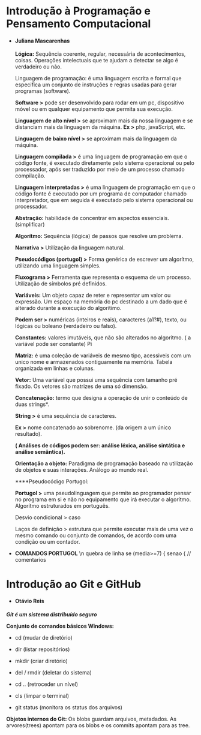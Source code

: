 # Introdução à Programação e Pensamento Computacional

- #### Juliana Mascarenhas
  
  ****Lógica:**** Sequência coerente, regular, necessária de acontecimentos, coisas. Operações intelectuais que te ajudam a detectar se algo é verdadeiro ou não.
  
  Linguagem de programação: é uma linguagem escrita e formal que especifica um conjunto de instruções e regras usadas para gerar programas (software).
  
     ****Software >****  pode ser desenvolvido para rodar em um pc, dispositivo móvel ou em qualquer equipamento que permita sua execução.
     
     ****Linguagem de alto nível >****  se aproximam mais da nossa linguagem e se distanciam mais da linguagem da máquina. ****Ex >****   php, javaScript, etc.
     
     ****Linguagem de baixo nível >****  se aproximam mais da linguagem da máquina.
     
     ****Linguagem compilada >****  é uma linguagem de programação em que o código fonte, é executado diretamente pelo sistema operacional ou pelo processador, após ser traduzido por meio de um processo chamado compilação.
     
     ****Linguagem interpretadas >****  é uma linguagem de programação em que o código fonte é executado por um programa de computador chamado interpretador, que em seguida é executado pelo sistema operacional ou processador.
     
  ****Abstração:**** habilidade de concentrar em aspectos essenciais. (simplificar)
  
  ****Algorítmo:**** Sequência (lógica) de passos que resolve um problema.
  
  ****Narrativa >**** Utilização da linguagem natural.
  
  ****Pseudocódigos (portugol) >**** Forma genérica de escrever um algorítmo, utilizando uma linguagem simples. 
  
  ****Fluxograma >**** Ferramenta que representa o esquema de um processo. Utilização de símbolos pré definidos.
  
  ****Variáveis:**** Um objeto capaz de reter e representar um valor ou expressão. Um espaço na memória do pc destinado a um dado que é alterado durante a execução do algorítimo.
  
     ****Podem ser >****  numéricas (inteiros e reais), caracteres (a1?#), texto, ou lógicas ou boleano (verdadeiro ou falso).
     
  ****Constantes:**** valores imutáveis, que não são alterados no algorítmo. ( a variável pode ser constante) Pi
  
  ****Matriz:**** é uma coleção de variáveis de mesmo tipo, acessiveis com um unico nome e armazenados contiguamente na memória. Tabela organizada em linhas e colunas.
  
  ****Vetor:**** Uma variável que possui uma sequência com tamanho pré fixado. Os vetores são matrizes de uma só dimensão.
  
  ****Concatenação:**** termo que designa a operação de unir o conteúdo de duas strings*.
  
     ****String >****  é uma sequência de caracteres.
     
     ****Ex >****  nome concatenado ao sobrenome. (da origem a um único resultado).
     
  ****( Análises de códigos podem ser: análise léxica, análise sintática e análise semântica).****
  
  ****Orientação a objeto:**** Paradigma de programação baseado na utilização de objetos e suas interações. Análogo ao mundo real.
  
  ****Pseudocódigo Portugol: 
  
     ****Portugol >****  uma pseudolinguagem que permite ao programador pensar no programa em si e não no equipamento que irá executar o algorítmo. Algorítmo estruturados em português.
     
  Desvio condicional > caso
  
  Laços de definição > estrutura que permite executar mais de uma vez o  mesmo comando ou conjunto de comandos, de acordo com uma condição ou um contador.

- ****COMANDOS PORTUGOL****
  \n   quebra de linha
  se (media>=7) {
  senao {
  //   comentarios

# Introdução ao Git e GitHub

- #### Otávio Reis

***Git é um sistema distribuído seguro***

****Conjunto de comandos básicos Windows:****

- cd (mudar de diretório)

- dir (listar repositórios)

- mkdir (criar diretório)

- del / rmdir (deletar do sistema)

- cd .. (retroceder un nível)

- cls (limpar o terminal)

- git status (monitora os status dos arquivos)

****Objetos internos do Git:**** Os blobs guardam arquivos, metadados. As arvores(trees) apontam para os blobs e os commits apontam para as tree.
